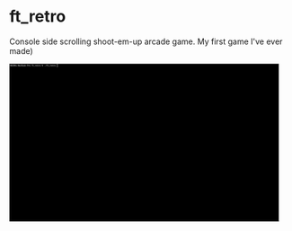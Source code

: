 # ft_retro
Console side scrolling shoot-em-up arcade game. My first game I've ever made)

![](Gif/retrogif.gif)
